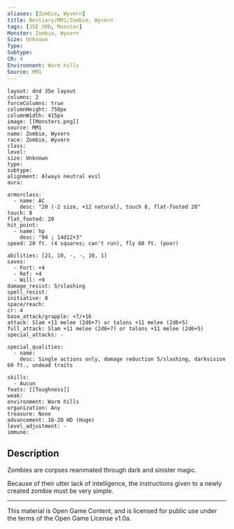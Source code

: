 ```yaml
---
aliases: [Zombie, Wyvern]
title: Bestiary/MM1/Zombie, Wyvern
tags: [35E_SRD, Monster]
Monster: Zombie, Wyvern
Size: Unknown
Type: 
Subtype: 
CR: 4
Environnent: Warm hills
Source: MM1
---
```


```statblock
layout: dnd 35e layout
columns: 2
forceColumns: true
columnHeight: 750px
columnWidth: 415px
image: [[Monsters.png]]
source: MM1
name: Zombie, Wyvern
race: Zombie, Wyvern
class: 
level: 
size: Unknown
type: 
subtype: 
alignment: Always neutral evil
aura: 

armorclass:
  - name: AC
    desc: "20 (-2 size, +12 natural), touch 8, flat-footed 20"
touch: 8
flat_footed: 20
hit_point:
  - name: hp
    desc: "94 ; 14d12+3"
speed: 20 ft. (4 squares; can't run), fly 60 ft. (poor)

abilities: [21, 10, -, -, 10, 1]
saves:
  - Fort: +4
  - Ref: +4
  - Will: +9
damage_resist: 5/slashing
spell_resist: 
initiative: 0
space/reach: 
cr: 4
base_attack/grapple: +7/+16
attack: Slam +11 melee (2d6+7) or talons +11 melee (2d6+5)
full_attack: Slam +11 melee (2d6+7) or talons +11 melee (2d6+5)
special_attacks: -

special_qualities:
  - name: 
    desc: Single actions only, damage reduction 5/slashing, darkvision 60 ft., undead traits

skills:
  - Aucun
feats: [[Toughness]]
weak: 
environment: Warm hills
organization: Any
treasure: None
advancement: 16-20 HD (Huge)
level_adjustment: -
immune: 
```

## Description

<p>Zombies are corpses reanimated through dark and sinister magic.</p>
<p>Because of their utter lack of intelligence, the instructions given to a newly created zombie must be very simple.</p>

---

This material is Open Game Content, and is licensed for public use under
the terms of the Open Game License v1.0a.
